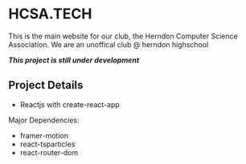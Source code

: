 # HCSA.TECH

This is the main website for our club, the Herndon Computer Science Association.
We are an unoffical club @ herndon highschool


***This project is still under development***


## Project Details

- Reactjs with create-react-app

Major Dependencies:
* framer-motion
* react-tsparticles
* react-router-dom
